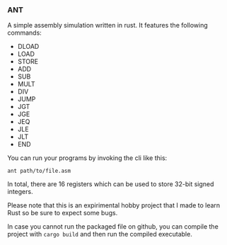 ### ANT

A simple assembly simulation written in rust. It features the following commands:

- DLOAD
- LOAD
- STORE
- ADD
- SUB
- MULT
- DIV
- JUMP
- JGT
- JGE
- JEQ
- JLE
- JLT
- END

You can run your programs by invoking the cli like this:

``ant path/to/file.asm``

In total, there are 16 registers which can be used to store 32-bit signed integers.

Please note that this is an expirimental hobby project that I made to learn Rust so be sure to expect some bugs. 

In case you cannot run the packaged file on github, you can compile the project with ```cargo build``` and then run the compiled executable.